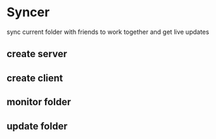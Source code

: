 # Syncer

sync current folder with friends to work together and get live updates

## create server


## create client


## monitor folder


## update folder